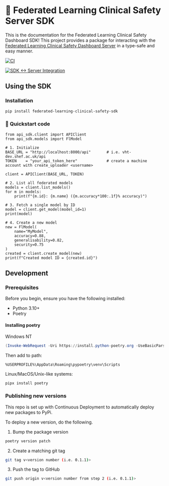 # 🔧 Federated Learning Clinical Safety Server SDK

This is the documentation for the Federated Learning Clinical Safety Dashboard SDK! This project provides a package for interacting with the [Federated Learning Clinical Safety Dashboard Server](https://github.com/AlexDobsonPleming/federated-learning-clinical-safety-server) in a type-safe and easy manner.


[![CI](https://github.com/AlexDobsonPleming/federated-learning-clinical-safety-sdk/actions/workflows/ci.yml/badge.svg)](https://github.com/AlexDobsonPleming/federated-learning-clinical-safety-sdk/actions/workflows/ci.yml)

[![SDK ↔ Server Integration](https://github.com/AlexDobsonPleming/federated-learning-clinical-safety-sdk/actions/workflows/integration.yml/badge.svg)](https://github.com/AlexDobsonPleming/federated-learning-clinical-safety-sdk/actions/workflows/integration.yml)

## Using the SDK

### Installation

```bash
pip install federated-learning-clinical-safety-sdk
```

### 🚀 Quickstart code

```
from api_sdk.client import APIClient
from api_sdk.models import FlModel

# 1. Initialize
BASE_URL = "http://localhost:8000/api"       # i.e. vht-dev.shef.ac.uk/api
TOKEN    = "your_api_token_here"             # create a machine account with create_uploader <username>

client = APIClient(BASE_URL, TOKEN)

# 2. List all federated models
models = client.list_models()
for m in models:
    print(f"{m.id}: {m.name} ({m.accuracy*100:.1f}% accuracy)")

# 3. Fetch a single model by ID
model = client.get_model(model_id=1)
print(model)

# 4. Create a new model
new = FlModel(
    name="MyModel",
    accuracy=0.88,
    generalisability=0.82,
    security=0.75
)
created = client.create_model(new)
print(f"Created model ID = {created.id}")
```

## Development
### Prerequisites

Before you begin, ensure you have the following installed:

* Python 3.10+
* Poetry

#### Installing poetry

Windows NT
```powershell
(Invoke-WebRequest -Uri https://install.python-poetry.org -UseBasicParsing).Content | python -
```

Then add to path:

```
%USERPROFILE%\AppData\Roaming\pypoetry\venv\Scripts
```

Linux/MacOS/Unix-like systems:
```bash
pipx install poetry
```

### Publishing new versions

This repo is set up with Continuous Deployment to automatically deploy new packages to PyPi.

To deploy a new version, do the following.

1. Bump the package version

```bash
poetry version patch
```

2. Create a matching git tag

```bash
git tag v<version number (i.e. 0.1.1)>
```

3. Push the tag to GitHub

```bash
git push origin v<version number from step 2 (i.e. 0.1.1)>
```